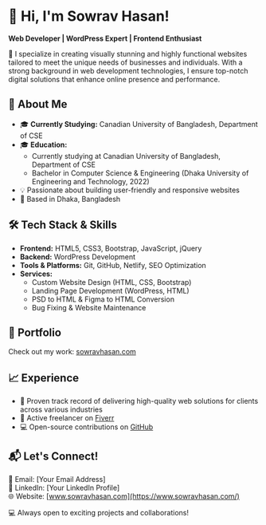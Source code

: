 # 👋 Hi, I'm Sowrav Hasan!

**Web Developer | WordPress Expert | Frontend Enthusiast**

🚀 I specialize in creating visually stunning and highly functional websites tailored to meet the unique needs of businesses and individuals. With a strong background in web development technologies, I ensure top-notch digital solutions that enhance online presence and performance.

## 🔹 About Me
- 🎓 **Currently Studying:** Canadian University of Bangladesh, Department of CSE
- 🎓 **Education:**
  - Currently studying at Canadian University of Bangladesh, Department of CSE
  - Bachelor in Computer Science & Engineering (Dhaka University of Engineering and Technology, 2022)
- 💡 Passionate about building user-friendly and responsive websites
- 📍 Based in Dhaka, Bangladesh

## 🛠️ Tech Stack & Skills
- **Frontend:** HTML5, CSS3, Bootstrap, JavaScript, jQuery
- **Backend:** WordPress Development
- **Tools & Platforms:** Git, GitHub, Netlify, SEO Optimization
- **Services:**
  - Custom Website Design (HTML, CSS, Bootstrap)
  - Landing Page Development (WordPress, HTML)
  - PSD to HTML & Figma to HTML Conversion
  - Bug Fixing & Website Maintenance

## 📂 Portfolio
Check out my work: [sowravhasan.com](https://www.sowravhasan.com/)

## 📈 Experience
- 🌟 Proven track record of delivering high-quality web solutions for clients across various industries
- 🛒 Active freelancer on [Fiverr](https://www.fiverr.com/sowrav_hasan)
- 💻 Open-source contributions on [GitHub](https://github.com/sowravhasan)

## 📬 Let's Connect!
📧 Email: [Your Email Address]  
💼 LinkedIn: [Your LinkedIn Profile]  
🌐 Website: [www.sowravhasan.com](https://www.sowravhasan.com/)

💻 Always open to exciting projects and collaborations!
